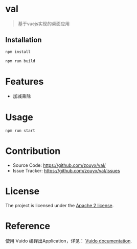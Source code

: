 # val

> 基于vuejs实现的桌面应用

Installation
------------

``` bash
npm install

npm run build
```

# Features
* 加减乘除

# Usage
``` bash
npm run start
```

# Contribution
  * Source Code: https://github.com/zouyx/val/
  * Issue Tracker: https://github.com/zouyx/val/issues
  
# License
The project is licensed under the [Apache 2 license](https://github.com/zouyx/agollo/blob/master/LICENSE).

# Reference
使用 Vuido 编译出Application，详见：
[Vuido documentation](https://vuido.mimec.org/).

